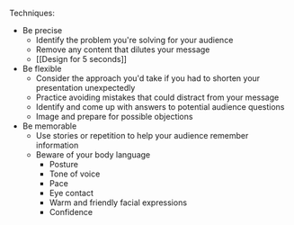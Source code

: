 Techniques:
- Be precise
	- Identify the problem you're solving for your audience
	- Remove any content that dilutes your message
	- [[Design for 5 seconds]]
- Be flexible
	- Consider the approach you'd take if you had to shorten your presentation unexpectedly
	- Practice avoiding mistakes that could distract from your message
	- Identify and come up with answers to potential audience questions
	- Image and prepare for possible objections
- Be memorable
	- Use stories or repetition to help your audience remember information
	- Beware of your body language
		- Posture
		- Tone of voice
		- Pace
		- Eye contact
		- Warm and friendly facial expressions
		- Confidence